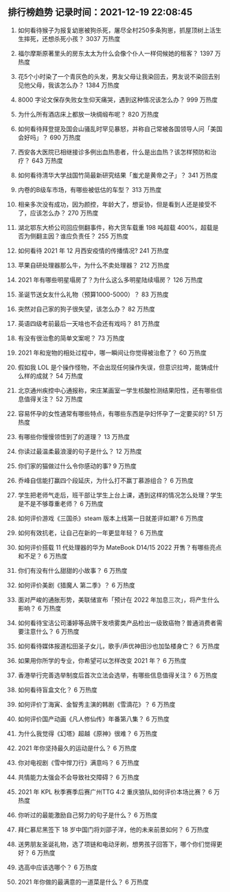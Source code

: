 
## 排行榜趋势 记录时间：2021-12-19 22:08:45
  
  1. 如何看待猴子为报复幼崽被狗杀死，屠尽全村250多条狗崽，抓屋顶树上活生生摔死，还想杀死小孩？ 3037 万热度
    
  2. 福尔摩斯原著里头的房东太太为什么会像个仆人一样伺候她的租客？ 1397 万热度
    
  3. 花5个小时染了一个青灰色的头发，男友父母让我染回去，男友说不染回去别见他父母，我该怎么办？ 1384 万热度
    
  4. 8000 字论文保存失败女生仰天痛哭，遇到这种情况该怎么办？ 999 万热度
    
  5. 为什么所有酒店床上都放一块绸缎布呢？ 820 万热度
    
  6. 如何看待拜登提及国会山骚乱时罕见暴怒，并称自己常被各国领导人问「美国会好吗」？ 690 万热度
    
  7. 西安各大医院已相继接诊多例出血热患者，什么是出血热？该怎样预防和治疗？ 643 万热度
    
  8. 如何看待清华大学战国竹简最新研究结果「蚩尤是黄帝之子」？ 341 万热度
    
  9. 内卷的B级车市场，有哪些被低估的车型？ 313 万热度
    
  10. 相亲多次没有成功，因为颜控，年龄大了，想妥协，但是看到人还是接受不了，应该怎么办？ 270 万热度
    
  11. 湖北鄂东大桥公司回应侧翻事件，称大货车载重 198 吨超载 400%，超载是否为侧翻主因？谁应负责任？ 255 万热度
    
  12. 如何看待 2021 年 12 月西安疫情的传播情况? 241 万热度
    
  13. 苹果自研处理器那么牛，为什么不卖处理器？ 212 万热度
    
  14. 2021 年有哪些明星塌房了？为什么这么多明星陆续塌房？ 126 万热度
    
  15. 圣诞节送女友什么礼物（预算1000-5000）？ 83 万热度
    
  16. 突然对自己家的狗子很失望，该怎么办？ 82 万热度
    
  17. 英语四级考前最后一天啥也不会还有戏吗？ 81 万热度
    
  18. 有没有很治愈的简单文案呢？ 73 万热度
    
  19. 2021 年和宠物的相处过程中，哪一瞬间让你觉得被治愈了？ 60 万热度
    
  20. 假如我 LOL 是个操作怪物，不会出现任何操作失误，但意识拉垮，能铸成什么样的成就？ 54 万热度
    
  21. 北京通州疾控中心通报称，宋庄某画室一学生核酸检测结果阳性，还有哪些信息值得关注？ 52 万热度
    
  22. 容易怀孕的女性通常有哪些特点，有哪些东西是孕妇怀孕了一定要买的? 51 万热度
    
  23. 有哪些你慢慢领悟到了的道理？ 13 万热度
    
  24. 你读过最温柔最浪漫的句子是什么？ 12 万热度
    
  25. 你们家的猫做过什么令你感动的事? 9 万热度
    
  26. 乔峰自信能打赢四个段延庆，为什么打不赢丁慕游组合？ 6 万热度
    
  27. 学生把老师气走后，班干部让学生上台上课，遇到这样的情况怎么处理？学生是不是不够尊重老师？ 6 万热度
    
  28. 如何评价游戏《三国杀》steam 版本上线第一日就差评如潮? 6 万热度
    
  29. 如何有效抗老，让自己在新的一年更显年轻？ 6 万热度
    
  30. 如何评价搭载 11 代处理器的华为 MateBook D14/15 2022 开售？有哪些亮点和不足？ 6 万热度
    
  31. 你们有没有什么甜甜的小故事？ 6 万热度
    
  32. 如何评价美剧《猎魔人 第二季》？ 6 万热度
    
  33. 面对严峻的通胀形势，美联储宣布「预计在 2022 年加息三次」，将产生什么影响？ 6 万热度
    
  34. 如何看待宝洁公司潘婷等品牌干发喷雾类产品检出一级致癌物？普通消费者需要注意什么？ 6 万热度
    
  35. 如何看待媒体报道松田圣子女儿，歌手/声优神田沙也加坠楼身亡？ 6 万热度
    
  36. 如果用你所学的专业，你希望可以怎样改变 2021 年？ 6 万热度
    
  37. 香港举行完善选举制度后首次立法会选举，有哪些信息值得关注？ 6 万热度
    
  38. 如何看待盲盒文化？ 6 万热度
    
  39. 如何评价丁海寅、金智秀主演的韩剧《雪滴花》？ 6 万热度
    
  40. 如何评价国产动画《凡人修仙传》年番第八集？ 6 万热度
    
  41. 为什么我觉得《幻塔》超越《原神》很难？ 6 万热度
    
  42. 2021 年你坚持最久的运动是什么？ 6 万热度
    
  43. 你对电视剧《雪中悍刀行》满意吗？ 6 万热度
    
  44. 共情能力太强会不会导致社交障碍？ 6 万热度
    
  45. 2021 年 KPL 秋季赛季后赛广州TTG 4:2 重庆狼队,如何评价本场比赛？ 6 万热度
    
  46. 你听过的最能激励自己努力的句子是什么？ 6 万热度
    
  47. 拜仁慕尼黑签下 18 岁中国门将刘邵子洋，他的未来前景如何？ 6 万热度
    
  48. 送男朋友圣诞礼物，选了项链和电动牙刷，想男孩子回答下，哪个你们觉得更好？ 6 万热度
    
  49. 选高中应该选哪个？ 6 万热度
    
  50. 2021 年你做的最满意的一道菜是什么？ 6 万热度
    